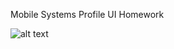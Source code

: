 Mobile Systems Profile UI Homework

![alt text](https://raw.githubusercontent.com/mausamRayamajhi/flutter_dribble_ui_one/master/screenshots/one.png)
